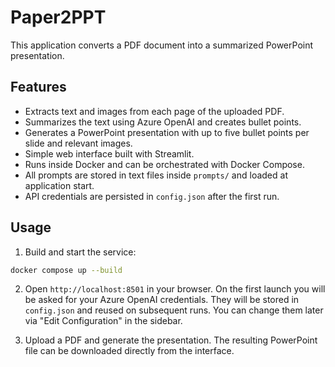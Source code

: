 # Paper2PPT

This application converts a PDF document into a summarized PowerPoint presentation.

## Features
- Extracts text and images from each page of the uploaded PDF.
- Summarizes the text using Azure OpenAI and creates bullet points.
- Generates a PowerPoint presentation with up to five bullet points per slide and relevant images.
- Simple web interface built with Streamlit.
- Runs inside Docker and can be orchestrated with Docker Compose.
- All prompts are stored in text files inside `prompts/` and loaded at
  application start.
- API credentials are persisted in `config.json` after the first run.

## Usage

1. Build and start the service:

```bash
docker compose up --build
```

2. Open `http://localhost:8501` in your browser. On the first launch you will be
   asked for your Azure OpenAI credentials. They will be stored in `config.json`
   and reused on subsequent runs. You can change them later via "Edit
   Configuration" in the sidebar.

3. Upload a PDF and generate the presentation. The resulting PowerPoint file can
   be downloaded directly from the interface.
